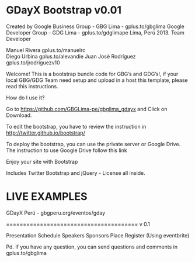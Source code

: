 GDayX Bootstrap v0.01
=====================

Created by 
Google Business Group - GBG Lima - gplus.to/gbglima
Google Developer Group - GDG Lima - gplus.to/gdglimape
Lima, Perú 2013.
Team Developer 

Manuel Rivera  gplus.to/manuelrc	
Diego Urbina	gplus.to/alevandie
Juan José Rodríguez	gplus.to/jrodriguezv10


Welcome!
This is a bootstrap bundle code for GBG’s and GDG’s!, if your local GBG/GDG  Team need setup and upload in a host this template, please read this instructions.


How do I use it?

Go to https://github.com/GBGLima-pe/gbglima_gdayx and Click on Download.

To edit the bootstrap, you have to review the instruction in http://twitter.github.io/bootstrap/

To deploy the bootstrap, you can use the private server or Google Drive. The instruction to use Google Drive follow this link  

Enjoy your site with Bootstrap

Includes Twitter Bootstrap and jQuery - License all inside.


LIVE EXAMPLES
=============
GDayX Perú - gbgperu.org/eventos/gday

=======================================
v 0.1

Presentation
Schedule
Speakers
Sponsors
Place
Register (Using eventbrite)

Pd. If you have any question, you can send questions and comments in gplus.to/gbglima


